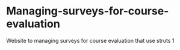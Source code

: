 # Managing-surveys-for-course-evaluation
Website to managing surveys for course evaluation that use struts 1

